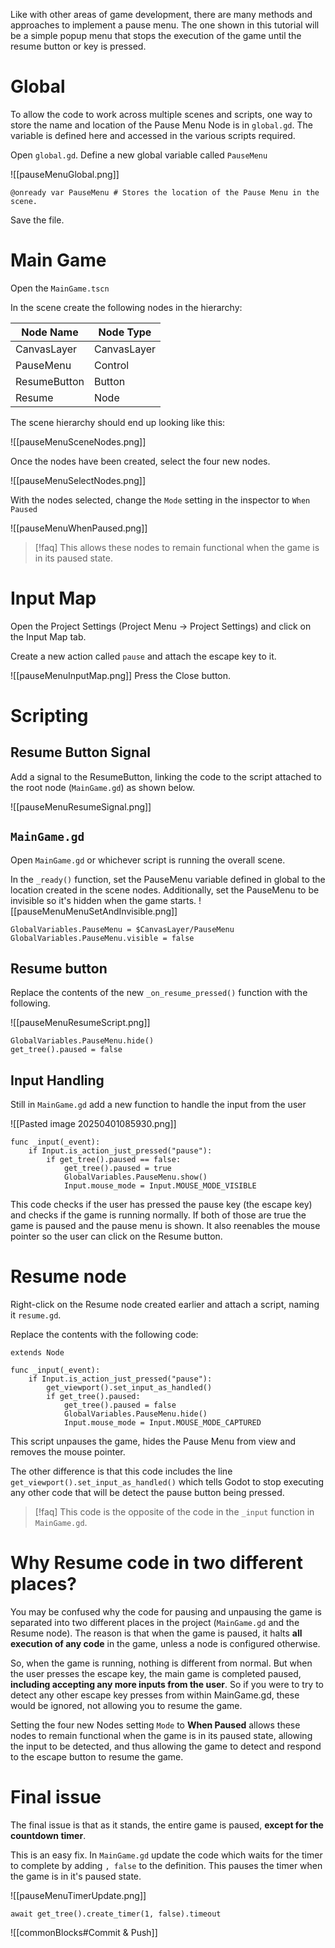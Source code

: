 Like with other areas of game development, there are many methods and approaches to implement a pause menu. The one shown in this tutorial will be a simple popup menu that stops the execution of the game until the resume button or key is pressed.

# Global

To allow the code to work across multiple scenes and scripts, one way to store the name and location of the Pause Menu Node is in `global.gd`. The variable is defined here and accessed in the various scripts required.

Open `global.gd`. Define a new global variable called `PauseMenu`

![[pauseMenuGlobal.png]]

```gdscript
@onready var PauseMenu # Stores the location of the Pause Menu in the scene.
```

Save the file.

# Main Game

Open the `MainGame.tscn`

In the scene create the following nodes in the hierarchy:


| Node Name    | Node Type   |
| ------------ | ----------- |
| CanvasLayer  | CanvasLayer |
| PauseMenu    | Control     |
| ResumeButton | Button      |
| Resume       | Node        |
The scene hierarchy should end up looking like this:

![[pauseMenuSceneNodes.png]]



Once the nodes have been created, select the four new nodes.

![[pauseMenuSelectNodes.png]]

With the nodes selected, change the `Mode` setting in the inspector to `When Paused`

![[pauseMenuWhenPaused.png]]

> [!faq] This allows these nodes to remain functional when the game is in its paused state.


# Input Map

Open the Project Settings (Project Menu -> Project Settings) and click on the Input Map tab.

Create a new action called `pause` and attach the escape key to it.

![[pauseMenuInputMap.png]]
Press the Close button.
# Scripting

## Resume Button Signal
Add a signal to the ResumeButton, linking the code to the script attached to the root node (`MainGame.gd`) as shown below.

![[pauseMenuResumeSignal.png]]


## `MainGame.gd`

Open `MainGame.gd` or whichever script is running the overall scene. 

In the `_ready()` function, set the PauseMenu variable defined in global to the location created in the scene nodes. Additionally, set the PauseMenu to be invisible so it's hidden when the game starts.
![[pauseMenuMenuSetAndInvisible.png]]

```gdscript
GlobalVariables.PauseMenu = $CanvasLayer/PauseMenu
GlobalVariables.PauseMenu.visible = false
```


## Resume button

Replace the contents of the new `_on_resume_pressed()` function with the following.

![[pauseMenuResumeScript.png]]

```gdscript
GlobalVariables.PauseMenu.hide()
get_tree().paused = false
```


## Input Handling

Still in `MainGame.gd` add a new function to handle the input from the user

![[Pasted image 20250401085930.png]]

```gdscript
func _input(_event):
	if Input.is_action_just_pressed("pause"):
		if get_tree().paused == false:
			get_tree().paused = true
			GlobalVariables.PauseMenu.show()
			Input.mouse_mode = Input.MOUSE_MODE_VISIBLE
```

This code checks if the user has pressed the pause key (the escape key) and checks if the game is running normally. If both of those are true the game is paused and the pause menu is shown. It also reenables the mouse pointer so the user can click on the Resume button.

# Resume node

Right-click on the Resume node created earlier and attach a script, naming it `resume.gd`.

Replace the contents with the following code:

```gdscript
extends Node

func _input(_event):
	if Input.is_action_just_pressed("pause"):
		get_viewport().set_input_as_handled()
		if get_tree().paused:
			get_tree().paused = false
			GlobalVariables.PauseMenu.hide()
			Input.mouse_mode = Input.MOUSE_MODE_CAPTURED

```

This script unpauses the game, hides the Pause Menu from view and removes the mouse pointer. 

The other difference is that this code includes the line `get_viewport().set_input_as_handled()` which tells Godot to stop executing any other code that will be detect the pause button being pressed.

> [!faq] This code is the opposite of the code in the `_input` function in `MainGame.gd`.


# Why Resume code in two different places?

You may be confused why the code for pausing and unpausing the game is separated into two different places in the project (`MainGame.gd` and the Resume node). The reason is that when the game is paused, it halts **all execution of any code** in the game, unless a node is configured otherwise.

So, when the game is running, nothing is different from normal. But when the user presses the escape key, the main game is completed paused, **including accepting any more inputs from the user**. So if you were to try to detect any other escape key presses from within MainGame.gd, these would be ignored, not allowing you to resume the game.

Setting the four new Nodes setting `Mode` to **When Paused** allows these nodes to remain functional when the game is in its paused state, allowing the input to be detected, and thus allowing the game to detect and respond to the escape button to resume the game.


# Final issue

The final issue is that as it stands, the entire game is paused, **except for the countdown timer**. 

This is an easy fix. In `MainGame.gd` update the code which waits for the timer to complete by adding `, false` to the definition. This pauses the timer when the game is in it's paused state.

![[pauseMenuTimerUpdate.png]]

```gdscript
await get_tree().create_timer(1, false).timeout
```


![[commonBlocks#Commit & Push]]